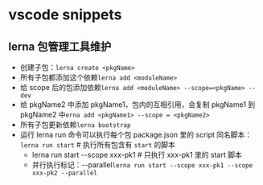 # vscode snippets

## lerna 包管理工具维护

- 创建子包：`lerna create <pkgName>`
- 所有子包都添加这个依赖`lerna add <moduleName> `
- 给 scope 后的包添加依赖`lerna add <moduleName> --scope=<pkgName> --dev`
- 给 pkgName2 中添加 pkgName1，包内的互相引用，会复制 pkgName1 到 pkgName2 中`erna add <pkgName1> --scope = <pkgName2>`
- 所有子包更新依赖`lerna bootstrap`
- 运行 lerna run 命令可以执行每个包 package.json 里的 script 同名脚本：`lerna run start` # 执行所有包含有 `start` 的脚本
  - lerna run start --scope xxx-pk1 # 只执行 xxx-pk1 里的 start 脚本
  - 并行执行标记：--parallel`lerna run start --scope xxx-pk1 --scope xxx-pk2 --parallel`
